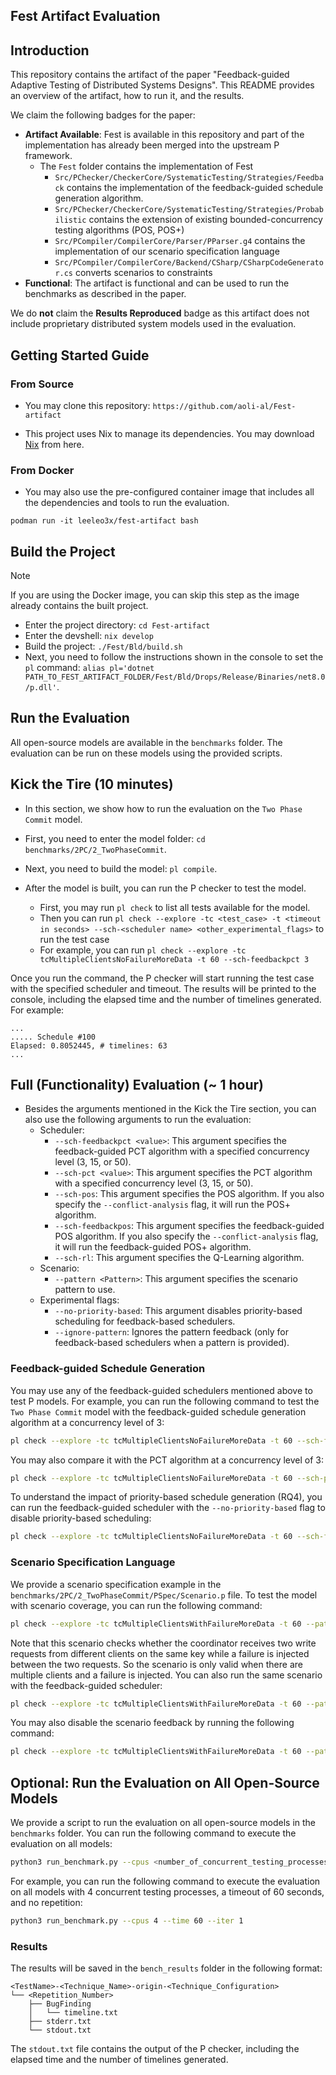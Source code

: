 ## Fest Artifact Evaluation

## Introduction

This repository contains the artifact of the paper "Feedback-guided Adaptive Testing of Distributed Systems Designs". This README provides an overview of the artifact, how to run it, and the results.

We claim the following badges for the paper: 

- **Artifact Available**: Fest is available in this repository and part of the implementation has already been merged into the upstream P framework.
    - The `Fest` folder contains the implementation of Fest
        - `Src/PChecker/CheckerCore/SystematicTesting/Strategies/Feedback` contains the implementation of the feedback-guided schedule generation algorithm.
        - `Src/PChecker/CheckerCore/SystematicTesting/Strategies/Probabilistic` contains the extension of existing bounded-concurrency testing algorithms (POS, POS+)
        - `Src/PCompiler/CompilerCore/Parser/PParser.g4` contains the implementation of our scenario specification language
        - `Src/PCompiler/CompilerCore/Backend/CSharp/CSharpCodeGenerator.cs` converts scenarios to constraints
- **Functional**: The artifact is functional and can be used to run the benchmarks as described in the paper.

We do **not** claim the **Results Reproduced** badge as this artifact does not include proprietary distributed system models used in the evaluation.


## Getting Started Guide

### From Source

- You may clone this repository: `https://github.com/aoli-al/Fest-artifact`

- This project uses Nix to manage its dependencies. You may download [Nix](https://nixos.org/download.html) from here.

### From Docker

- You may also use the pre-configured container image that includes all the dependencies and tools to run the evaluation.

```
podman run -it leeleo3x/fest-artifact bash
```

## Build the Project

> [!NOTE]  
> If you are using the Docker image, you can skip this step as the image already contains the built project.

- Enter the project directory: `cd Fest-artifact`
- Enter the devshell: `nix develop`
- Build the project: `./Fest/Bld/build.sh`
- Next, you need to follow the instructions shown in the console to set the `pl` command: `alias pl='dotnet PATH_TO_FEST_ARTIFACT_FOLDER/Fest/Bld/Drops/Release/Binaries/net8.0/p.dll'`.

## Run the Evaluation

All open-source models are available in the `benchmarks` folder. The evaluation can be run on these models using the provided scripts.

## Kick the Tire (10 minutes)

- In this section, we show how to run the evaluation on the `Two Phase Commit` model.

- First, you need to enter the model folder: `cd benchmarks/2PC/2_TwoPhaseCommit`.
- Next, you need to build the model: `pl compile`.
- After the model is built, you can run the P checker to test the model.
    - First, you may run `pl check` to list all tests available for the model.
    - Then you can run `pl check --explore -tc <test_case> -t <timeout in seconds> --sch-<scheduler name> <other_experimental_flags>` to run the test case 
    - For example, you can run `pl check --explore -tc tcMultipleClientsNoFailureMoreData -t 60 --sch-feedbackpct 3`

Once you run the command, the P checker will start running the test case with the specified scheduler and timeout. The results will be printed to the console, including the elapsed time and the number of timelines generated. For example:

```
...
..... Schedule #100
Elapsed: 0.8052445, # timelines: 63
...
```

## Full (Functionality) Evaluation (~ 1 hour)

- Besides the arguments mentioned in the Kick the Tire section, you can also use the following arguments to run the evaluation:
    - Scheduler: 
        - `--sch-feedbackpct <value>`: This argument specifies the feedback-guided PCT algorithm with a specified concurrency level (3, 15, or 50).
        - `--sch-pct <value>`: This argument specifies the PCT algorithm with a specified concurrency level (3, 15, or 50).
        - `--sch-pos`: This argument specifies the POS algorithm. If you also specify the `--conflict-analysis` flag, it will run the POS+ algorithm.
        - `--sch-feedbackpos`: This argument specifies the feedback-guided POS algorithm. If you also specify the `--conflict-analysis` flag, it will run the feedback-guided POS+ algorithm.
        - `--sch-rl`: This argument specifies the Q-Learning algorithm.
    - Scenario:
        - `--pattern <Pattern>`: This argument specifies the scenario pattern to use.
    - Experimental flags:
        - `--no-priority-based`: This argument disables priority-based scheduling for feedback-based schedulers.
        - `--ignore-pattern`: Ignores the pattern feedback (only for feedback-based schedulers when a pattern is provided).


### Feedback-guided Schedule Generation 

You may use any of the feedback-guided schedulers mentioned above to test P models. For example, you can run the following command to test the `Two Phase Commit` model with the feedback-guided schedule generation algorithm at a concurrency level of 3:

```bash
pl check --explore -tc tcMultipleClientsNoFailureMoreData -t 60 --sch-feedbackpct 3
```

You may also compare it with the PCT algorithm at a concurrency level of 3:

```bash
pl check --explore -tc tcMultipleClientsNoFailureMoreData -t 60 --sch-pct 3
```

To understand the impact of priority-based schedule generation (RQ4), you can run the feedback-guided scheduler with the `--no-priority-based` flag to disable priority-based scheduling:

```bash
pl check --explore -tc tcMultipleClientsNoFailureMoreData -t 60 --sch-feedbackpct 3 --no-priority-based
```

### Scenario Specification Language

We provide a scenario specification example in the `benchmarks/2PC/2_TwoPhaseCommit/PSpec/Scenario.p` file. To test the model with scenario coverage, you can run the following command:

```bash
pl check --explore -tc tcMultipleClientsWithFailureMoreData -t 60 --pattern ConcurrentWriteThenRead
```

Note that this scenario checks whether the coordinator receives two write requests from different clients on the same key while a failure is injected between the two requests. So the scenario is only valid when there are multiple clients and a failure is injected. You can also run the same scenario with the feedback-guided scheduler:

```bash
pl check --explore -tc tcMultipleClientsWithFailureMoreData -t 60 --pattern ConcurrentWriteThenRead --sch-feedbackpct 3
```
You may also disable the scenario feedback by running the following command:

```bash
pl check --explore -tc tcMultipleClientsWithFailureMoreData -t 60 --pattern ConcurrentWriteThenRead --sch-feedbackpct 3 --ignore-pattern
```

## Optional: Run the Evaluation on All Open-Source Models

We provide a script to run the evaluation on all open-source models in the `benchmarks` folder. You can run the following command to execute the evaluation on all models:

```bash
python3 run_benchmark.py --cpus <number_of_concurrent_testing_processes> --time <timeout_in_seconds> --iter <number_of_repetitions>
```

For example, you can run the following command to execute the evaluation on all models with 4 concurrent testing processes, a timeout of 60 seconds, and no repetition:

```bash
python3 run_benchmark.py --cpus 4 --time 60 --iter 1
```

### Results

The results will be saved in the `bench_results` folder in the following format:

```
<TestName>-<Technique_Name>-origin-<Technique_Configuration>
└── <Repetition_Number>
    ├── BugFinding
    │   └── timeline.txt
    ├── stderr.txt
    └── stdout.txt
```

The `stdout.txt` file contains the output of the P checker, including the elapsed time and the number of timelines generated. 

